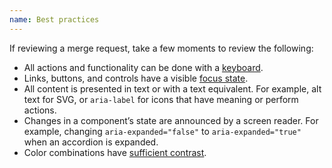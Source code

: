 ```yaml
---
name: Best practices
---
```


If reviewing a merge request, take a few moments to review the following:
* All actions and functionality can be done with a [keyboard](/accessibility-audits/keyboard-only).
* Links, buttons, and controls have a visible [focus state](/accessibility-audits/keyboard-only#focus-states).
* All content is presented in text or with a text equivalent. For example, alt text for SVG, or `aria-label` for icons that have meaning or perform actions.
* Changes in a component’s state are announced by a screen reader. For example, changing `aria-expanded="false"` to `aria-expanded="true"` when an accordion is expanded.
* Color combinations have [sufficient contrast](/product-foundations/color#accessibility).

